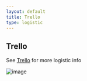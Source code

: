 ```yaml
---
layout: default
title: Trello
type: logistic
---
```


## Trello

See [Trello](https://trello.com/owaspdevsecconsummit2017) for more logistic info


![image](https://cloud.githubusercontent.com/assets/656739/19832974/290eeb5e-9e2a-11e6-9932-92e37418e77f.png)
